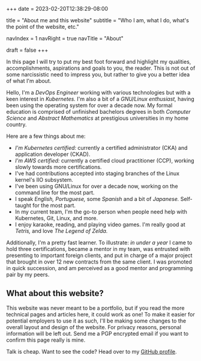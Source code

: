 +++
date  = 2023-02-20T12:38:29-08:00

title = "About me and this website"
subtitle = "Who I am, what I do, what's the point of the website, etc."

navIndex = 1
navRight = true
navTitle = "About"

draft = false
+++

In this page I will try to put my best foot forward and highlight my qualities,
accomplishments, aspirations and goals to you, the reader. This is not out of
some narcissistic need to impress you, but rather to give you a better idea of
what I'm about.

Hello, I'm a _DevOps Engineer_ working with various technologies but with a
keen interest in _Kubernetes._ I'm also a bit of a _GNU/Linux enthusiast,_
having been using the operating system for over a decade now. My formal
education is comprised of unfinished bachelors degrees in both _Computer
Science_ and _Abstract Mathematics_ at prestigious universities in my home
country.

Here are a few things about me:

- _I'm Kubernetes certified:_ currently a certified administrator (CKA) and
  application developer (CKAD).
- _I'm AWS certified:_ currently a certified cloud practitioner (CCP), working
  slowly towards more certifications.
- I've had contributions accepted into staging branches of the Linux kernel's
  IIO subsystem.
- I've been using GNU/Linux for over a decade now, working on the command line
  for the most part.
- I speak _English, Portuguese,_ some _Spanish_ and a bit of _Japanese._
  Self-taught for the most part.
- In my current team, I'm the go-to person when people need help with
  Kubernetes, Git, Linux, and more.
- I enjoy karaoke, reading, and playing video games. I'm really good at
  _Tetris,_ and love _The Legend of Zelda._

Additionally, I'm a pretty fast learner. To illustrate: _in under a year_ I
came to hold three certifications, became a mentor in my team, was entrusted
with presenting to important foreign clients, and put in charge of a major
project that brought in over 12 new contracts from the same client. I was
promoted in quick succession, and am perceived as a good mentor and programming
pair by my peers.

## What about this website?

This website was never meant to be a portfolio, but if you read the more
technical pages and articles here, it could work as one! To make it easier for
potential employers to use it as such, I'll be making some changes to the
overall layout and design of the website. For privacy reasons, personal
information will be left out. Send me a PGP encrypted email if you want to
confirm this page really is mine.

Talk is cheap. Want to see the code? Head over to my [GitHub
profile][ghprofile].

[ghprofile]: https://github.com/d3adb5
